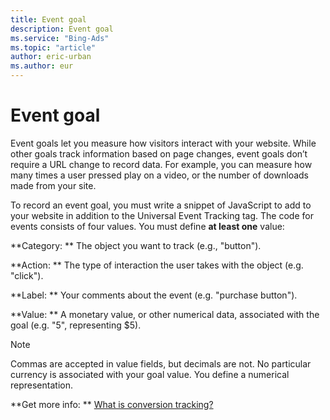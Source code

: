 ```yaml
---
title: Event goal
description: Event goal
ms.service: "Bing-Ads"
ms.topic: "article"
author: eric-urban
ms.author: eur
---
```


# Event goal

Event goals let you measure how visitors interact with your website. While other goals track information based on page changes,  event goals don’t require a URL change to record data. For example, you can measure how many times a user pressed play on a video,  or the number of downloads made from your site.

To record an event goal, you must write a snippet of JavaScript to add to your website in addition to the Universal Event Tracking tag.   The code for events consists of four values. You must define **at least one** value:

**Category: **  The object you want to track (e.g., "button").

**Action: **  The type of interaction the user takes with the object (e.g. "click").

**Label: **  Your comments about the event (e.g. "purchase button").

**Value: **  A monetary value, or other numerical data, associated with the goal (e.g. "5", representing $5).

> [!NOTE]
> Commas are accepted in value fields, but decimals are not.
> No particular currency is associated with your goal value. You define a numerical representation.

**Get more info: **    [What is conversion tracking?](../hlp_BA_CONC_UETv2WhatIsCT.md)


